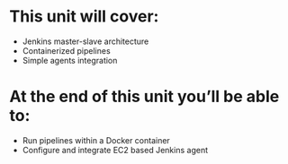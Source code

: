 # This unit will cover:

- Jenkins master-slave architecture
- Containerized pipelines
- Simple agents integration


# At the end of this unit you’ll be able to:

- Run pipelines within a Docker container
- Configure and integrate EC2 based Jenkins agent
